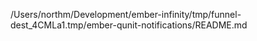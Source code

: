 /Users/northm/Development/ember-infinity/tmp/funnel-dest_4CMLa1.tmp/ember-qunit-notifications/README.md
